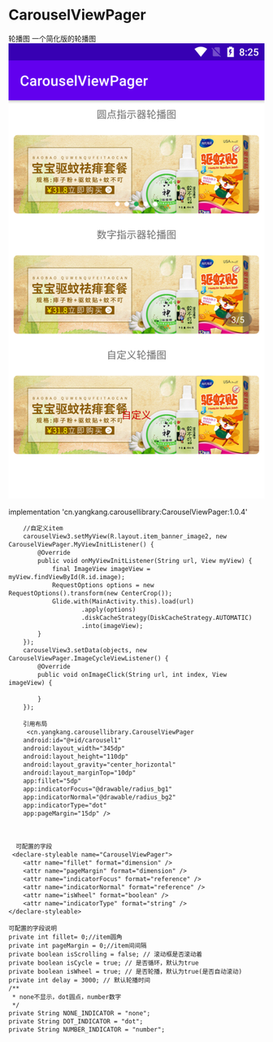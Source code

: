 # CarouselViewPager
轮播图
一个简化版的轮播图
![image](https://github.com/yangkangs/CarouselViewPager/blob/master/device-2021-03-03-202603.png) 

implementation 'cn.yangkang.carousellibrary:CarouselViewPager:1.0.4'

        //自定义item
        carouselView3.setMyView(R.layout.item_banner_image2, new CarouselViewPager.MyViewInitListener() {
            @Override
            public void onMyViewInitListener(String url, View myView) {
                final ImageView imageView = myView.findViewById(R.id.image);
                RequestOptions options = new RequestOptions().transform(new CenterCrop());
                Glide.with(MainActivity.this).load(url)
                        .apply(options)
                        .diskCacheStrategy(DiskCacheStrategy.AUTOMATIC)
                        .into(imageView);
            }
        });
        carouselView3.setData(objects, new CarouselViewPager.ImageCycleViewListener() {
            @Override
            public void onImageClick(String url, int index, View imageView) {

            }
        });
        
        引用布局
         <cn.yangkang.carousellibrary.CarouselViewPager
        android:id="@+id/carousel1"
        android:layout_width="345dp"
        android:layout_height="110dp"
        android:layout_gravity="center_horizontal"
        android:layout_marginTop="10dp"
        app:fillet="5dp"
        app:indicatorFocus="@drawable/radius_bg1"
        app:indicatorNormal="@drawable/radius_bg2"
        app:indicatorType="dot"
        app:pageMargin="15dp" />
        
        
        
      可配置的字段
     <declare-styleable name="CarouselViewPager">
        <attr name="fillet" format="dimension" />
        <attr name="pageMargin" format="dimension" />
        <attr name="indicatorFocus" format="reference" />
        <attr name="indicatorNormal" format="reference" />
        <attr name="isWheel" format="boolean" />
        <attr name="indicatorType" format="string" />
    </declare-styleable>
        
    可配置的字段说明
    private int fillet= 0;//item圆角
    private int pageMargin = 0;//item间间隔
    private boolean isScrolling = false; // 滚动框是否滚动着
    private boolean isCycle = true; // 是否循环，默认为true
    private boolean isWheel = true; // 是否轮播，默认为true(是否自动滚动)
    private int delay = 3000; // 默认轮播时间
    /**
     * none不显示，dot圆点，number数字
     */
    private String NONE_INDICATOR = "none";
    private String DOT_INDICATOR = "dot";
    private String NUMBER_INDICATOR = "number";
    
       
        
      

    
    
    
    
